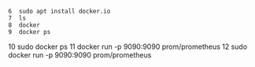     6  sudo apt install docker.io
    7  ls
    8  docker
    9  docker ps
   10  sudo docker ps
   11  docker run -p 9090:9090 prom/prometheus
   12  sudo docker run -p 9090:9090 prom/prometheus
